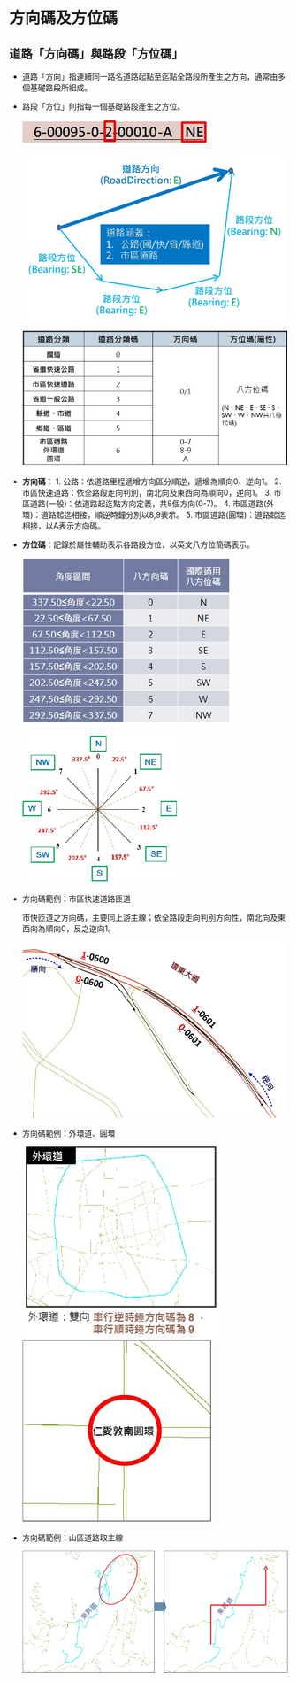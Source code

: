 # 方向碼及方位碼

## 道路「方向碼」與路段「方位碼」

* 道路「方向」指連續同一路名道路起點至迄點全路段所產生之方向，通常由多個基礎路段所組成。
* 路段「方位」則指每一個基礎路段產生之方位。

  ![](009-1.jpg)

  ![](009-2.jpg)

  ![](009-3.jpg)

* __方向碼__： 1. 公路：依道路里程遞增方向區分順逆，遞增為順向0、逆向1。 2. 市區快速道路：依全路段走向判別，南北向及東西向為順向0，逆向1。 3. 市區道路\(一般\)：依道路起迄點方向定義，共8個方向\(0-7\)。 4. 市區道路\(外環\)：道路起迄相接，順逆時鐘分別以8,9表示。 5. 市區道路\(圓環\)：道路起迄相接，以A表示方向碼。
* __方位碼__：記錄於屬性輔助表示各路段方位，以英文八方位簡碼表示。

  ![Alt text](../.gitbook/assets/039.jpg)

  ![Alt text](../.gitbook/assets/013%20%281%29.jpg)

* 方向碼範例：市區快速道路匝道

  市快匝道之方向碼，主要同上游主線；依全路段走向判別方向性，南北向及東西向為順向0，反之逆向1。

  ![Alt text](../.gitbook/assets/030%20%281%29.jpg)

* 方向碼範例：外環道、圓環

  ![Alt text](../.gitbook/assets/014%20%281%29.jpg) ![Alt text](../.gitbook/assets/015%20%281%29.jpg)

* 方向碼範例：山區道路取主線

  ![Alt text](../.gitbook/assets/016.jpg)
